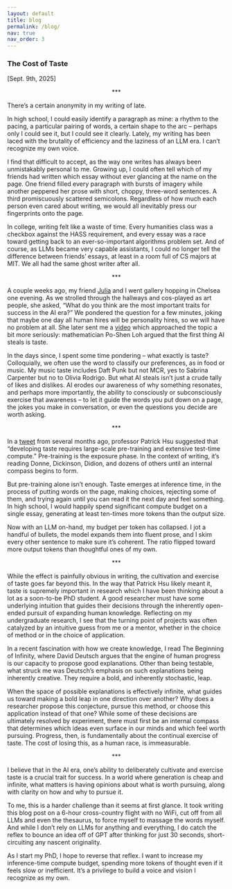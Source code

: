 ```yaml
---
layout: default
title: blog
permalink: /blog/
nav: true
nav_order: 3
---
```

### The Cost of Taste ###
[Sept. 9th, 2025] 

 <div align="center">***</div>
  
There’s a certain anonymity in my writing of late.

In high school, I could easily identify a paragraph as mine: a rhythm to the pacing, a particular pairing of words, a certain shape to the arc – perhaps only I could see it, but I could see it clearly. Lately, my writing has been laced with the brutality of efficiency and the laziness of an LLM era. I can’t recognize my own voice.

I find that difficult to accept, as the way one writes has always been unmistakably personal to me. Growing up, I could often tell which of my friends had written which essay without ever glancing at the name on the page. One friend filled every paragraph with bursts of imagery while another peppered her prose with short, choppy, three-word sentences. A third promiscuously scattered semicolons. Regardless of how much each person even cared about writing, we would all inevitably press our fingerprints onto the page.

In college, writing felt like a waste of time. Every humanities class was a checkbox against the HASS requirement, and every essay was a race toward getting back to an ever-so-important algorithms problem set. And of course, as LLMs became very capable assistants, I could no longer tell the difference between friends’ essays, at least in a room full of CS majors at MIT. We all had the same ghost writer after all.

 <div align="center">***</div>
 
A couple weeks ago, my friend [Julia](https://juliasun.substack.com/about) and I went gallery hopping in Chelsea one evening. As we strolled through the hallways and cos-played as art people, she asked, “What do you think are the most important traits for success in the AI era?” We pondered the question for a few minutes, joking that maybe one day all human hires will be personality hires, so we will have no problem at all. She later sent me a [video](https://youtu.be/xWYb7tImErI?feature=shared&t=756) which approached the topic a bit more seriously: mathematician Po-Shen Loh argued that the first thing AI steals is taste.

In the days since, I spent some time pondering – what exactly is taste? Colloquially, we often use the word to classify our preferences, as in food or music. My music taste includes Daft Punk but not MCR, yes to Sabrina Carpenter but no to Olivia Rodrigo. But what AI steals isn’t just a crude tally of likes and dislikes. AI erodes our awareness of why something resonates, and perhaps more importantly, the ability to consciously or subconsciously exercise that awareness – to let it guide the words you put down on a page, the jokes you make in conversation, or even the questions you decide are worth asking.

 <div align="center">***</div>
 
In a [tweet](https://mobile.x.com/pdhsu/status/1855845089576124572) from several months ago, professor Patrick Hsu suggested that “developing taste requires large-scale pre-training and extensive test-time compute.” Pre-training is the exposure phase. In the context of writing, it’s reading Donne, Dickinson, Didion, and dozens of others until an internal compass begins to form.

But pre-training alone isn’t enough. Taste emerges at inference time, in the process of putting words on the page, making choices, rejecting some of them, and trying again until you can read it the next day and feel something. In high school, I would happily spend significant compute budget on a single essay, generating at least ten-times more tokens than the output size. 

Now with an LLM on-hand, my budget per token has collapsed. I jot a handful of bullets, the model expands them into fluent prose, and I skim every other sentence to make sure it’s coherent. The ratio flipped toward more output tokens than thoughtful ones of my own.

 <div align="center">***</div>
 
While the effect is painfully obvious in writing, the cultivation and exercise of taste goes far beyond this. In the way that Patrick Hsu likely meant it, taste is supremely important in research which I have been thinking about a lot as a soon-to-be PhD student. A good researcher must have some underlying intuition that guides their decisions through the inherently open-ended pursuit of expanding human knowledge. Reflecting on my undergraduate research, I see that the turning point of projects was often catalyzed by an intuitive guess from me or a mentor, whether in the choice of method or in the choice of application.

In a recent fascination with how we create knowledge, I read The Beginning of Infinity, where David Deutsch argues that the engine of human progress is our capacity to propose good explanations. Other than being testable, what struck me was Deutsch’s emphasis on such explanations being inherently creative. They require a bold, and inherently stochastic, leap.

When the space of possible explanations is effectively infinite, what guides us toward making a bold leap in one direction over another? Why does a researcher propose this conjecture, pursue this method, or choose this application instead of that one?  While some of these decisions are ultimately resolved by experiment, there must first be an internal compass that determines which ideas even surface in our minds and which feel worth pursuing. Progress, then, is fundamentally about the continual exercise of taste. The cost of losing this, as a human race, is immeasurable.

 <div align="center">***</div>
 
I believe that in the AI era, one’s ability to deliberately cultivate and exercise taste is a crucial trait for success. In a world where generation is cheap and infinite, what matters is having opinions about what is worth pursuing, along with clarity on how and why to pursue it.

To me, this is a harder challenge than it seems at first glance. It took writing this blog post on a 6-hour cross-country flight with no WiFi, cut off from all LLMs and even the thesaurus, to force myself to massage the words myself. And while I don’t rely on LLMs for anything and everything, I do catch the reflex to bounce an idea off of GPT after thinking for just 30 seconds, short-circuiting any nascent originality.

As I start my PhD, I hope to reverse that reflex. I want to increase my inference-time compute budget, spending more tokens of thought even if it feels slow or inefficient. It’s a privilege to build a voice and vision I recognize as my own.
